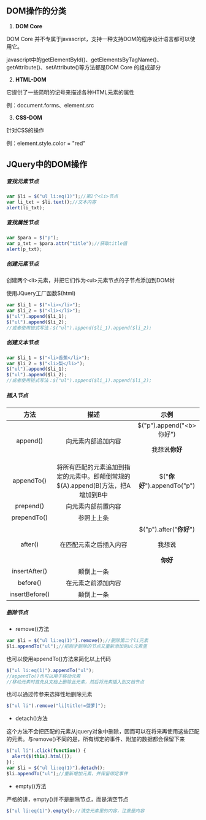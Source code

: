 ## DOM操作的分类

1. **DOM Core**

DOM Core 并不专属于javascript，支持一种支持DOM的程序设计语言都可以使用它。

javascript中的getElementById()、getElementsByTagName()、getAttribute()、setAttribute()等方法都是DOM Core 的组成部分

2. **HTML-DOM**

它提供了一些简明的记号来描述各种HTML元素的属性

例：document.forms、element.src

3. **CSS-DOM**

针对CSS的操作

例：element.style.color = "red"



## JQuery中的DOM操作

##### 查找元素节点

```javascript
var $li = $("ul li:eq(1)");//第2个<li>节点
var li_txt = $li.text();//文本内容
alert(li_txt);
```

##### 查找属性节点

```javascript
var $para = $("p");
var p_txt = $para.attr("title");//获取title值
alert(p_txt);
```

##### 创建元素节点

创建两个\<li\>元素，并把它们作为\<ul\>元素节点的子节点添加到DOM树

使用JQuery工厂函数$(html)

```javascript
var $li_1 = $("<li></li>");
var $li_2 = $("<li></li>");
$("ul").append($li_1);
$("ul").append($li_2);
//或者使用链式写法：$("ul").append($li_1).append($li_2);
```

##### 创建文本节点

```javascript
var $li_1 = $("<li>香蕉</li>");
var $li_2 = $("<li>梨</li>");
$("ul").append($li_1);
$("ul").append($li_2);
//或者使用链式写法：$("ul").append($li_1).append($li_2);
```

##### 插入节点

|       方法       |                    描述                    |                    示例                    |
| :------------: | :--------------------------------------: | :--------------------------------------: |
|    append()    |                向元素内部追加内容                 | $("p").append("\<b>你好</b>")    <p>我想说<b>你好</b></p> |
|   appendTo()   | 将所有匹配的元素追加到指定的元素中。即颠倒常规的$(A).append(B)方法，把A增加到B中 |       $("<b>你好</b>").appendTo("p")       |
|   prepend()    |                向元素内部前置内容                 |                                          |
|  prependTo()   |                  参照上上条                   |                                          |
|    after()     |               在匹配元素之后插入内容                | $("p").after("<b>你好</b>")        <p>我想说</p><b>你好</b> |
| insertAfter()  |                  颠倒上一条                   |                                          |
|    before()    |                在元素之前添加内容                 |                                          |
| insertBefore() |                  颠倒上一条                   |                                          |

##### 删除节点

- remove()方法

```javascript
var $li = $("ul li:eq(1)").remove();//删除第二个li元素
$li.appendTo("ul");//把刚才删除的节点又重新添加到ul元素里
```

也可以使用appendTo()方法来简化以上代码

```javascript
$("ul li:eq(1)").appendTo("ul");
//appendTo()也可以用于移动元素
//移动元素时首先从文档上删除此元素，然后将元素插入到文档节点
```

也可以通过传参来选择性地删除元素

```javascript
$("ul li").remove("li[title!=菠萝]");
```

- detach()方法

这个方法不会把匹配的元素从jquery对象中删除，因而可以在将来再使用这些匹配的元素。与remove()不同的是，所有绑定的事件、附加的数据都会保留下来

```javascript
$("ul li").click(function() {
  alert($(this).html());
});
var $li = $("ul li:eq(1)").detach();
$li.appendTo("ul");//重新增加元素，并保留绑定事件
```

- empty()方法

严格的讲，empty()并不是删除节点，而是清空节点

```javascript
$("ul li:eq(1)").empty();//清空元素里的内容，注意是内容
```



